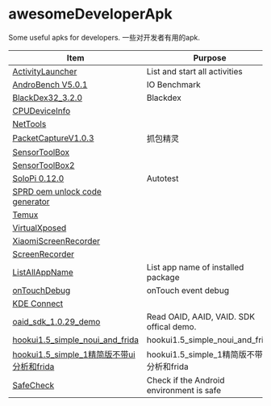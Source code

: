 # awesomeDeveloperApk
Some useful apks for developers. 一些对开发者有用的apk.


| Item | Purpose |
| --- | --- |
| [ActivityLauncher](https://github.com/NasdaqGodzilla/awesomeDeveloperApk/blob/main/ActivityLauncher.apk) | List and start all activities |
| [AndroBench V5.0.1](https://github.com/NasdaqGodzilla/awesomeDeveloperApk/blob/main/AndrobenchStorageBenchmark_v5.0.1.apk) | IO Benchmark |
| [BlackDex32_3.2.0](https://github.com/NasdaqGodzilla/awesomeDeveloperApk/blob/main/BlackDex32_3.2.0.apk) | Blackdex |
| [CPUDeviceInfo](https://github.com/NasdaqGodzilla/awesomeDeveloperApk/blob/main/CPUDeviceInfo.apk) | |
| [NetTools](https://github.com/NasdaqGodzilla/awesomeDeveloperApk/blob/main/NetTools-com.ulfdittmer.android.ping_3.8.4.apk) | |
| [PacketCaptureV1.0.3](https://github.com/NasdaqGodzilla/awesomeDeveloperApk/blob/main/PacketCapturePro_v1.0.3.apk) | 抓包精灵 |
| [SensorToolBox](https://github.com/NasdaqGodzilla/awesomeDeveloperApk/blob/main/PhysicsToolboxSensorSuite_v2022.03.31.apk) | |
| [SensorToolBox2](https://github.com/NasdaqGodzilla/awesomeDeveloperApk/blob/main/SensorToolBoxAllPhoneSensorsSuite_v1.0.2.xapk) | |
| [SoloPi 0.12.0](https://github.com/NasdaqGodzilla/awesomeDeveloperApk/blob/main/SoloPi_v0.12.0.apk) | Autotest |
| [SPRD oem unlock code generator](https://github.com/NasdaqGodzilla/awesomeDeveloperApk/blob/main/SpreadTrumTools-20200317.apk) | |
| [Temux](https://github.com/NasdaqGodzilla/awesomeDeveloperApk/blob/main/Termux_v0.118.0.apk) | |
| [VirtualXposed](https://github.com/NasdaqGodzilla/awesomeDeveloperApk/blob/main/VirtualXposed_0.20.3.apk) | |
| [XiaomiScreenRecorder](https://github.com/NasdaqGodzilla/awesomeDeveloperApk/blob/main/XiaomiScreenRecorder.apk) | |
| [ScreenRecorder](https://github.com/NasdaqGodzilla/awesomeDeveloperApk/blob/main/io.microshow.screenrecorder_2.6.3_263.apk) | |
| [ListAllAppName](https://github.com/NasdaqGodzilla/awesomeDeveloperApk/blob/main/listAllAppName.apk) | List app name of installed package |
| [onTouchDebug](https://github.com/NasdaqGodzilla/awesomeDeveloperApk/blob/main/onTouch_app-debug.apk) | onTouch event debug |
| [KDE Connect](https://github.com/NasdaqGodzilla/awesomeDeveloperApk/blob/main/org.kde.kdeconnect_tp_11910.apk) | |
| [oaid_sdk_1.0.29_demo](https://github.com/NasdaqGodzilla/awesomeDeveloperApk/blob/main/oaid_sdk_1.0.29_demo.apk) | Read OAID, AAID, VAID. SDK offical demo. |
| [hookui1.5_simple_noui_and_frida](https://github.com/NasdaqGodzilla/awesomeDeveloperApk/blob/main/hookui1.5_simple_noui_and_frida.apk) | hookui1.5_simple_noui_and_frida |
| [hookui1.5_simple_1精简版不带ui分析和frida](https://github.com/NasdaqGodzilla/awesomeDeveloperApk/blob/main/hookui1.5_simple_1%E7%B2%BE%E7%AE%80%E7%89%88%E4%B8%8D%E5%B8%A6ui%E5%88%86%E6%9E%90%E5%92%8Cfrida.apk) | hookui1.5_simple_1精简版不带ui分析和frida |
| [SafeCheck](https://github.com/NasdaqGodzilla/awesomeDeveloperApk/blob/main/SafeCheck-1.16.5-1165-release_2023-03.apk) | Check if the Android environment is safe |

